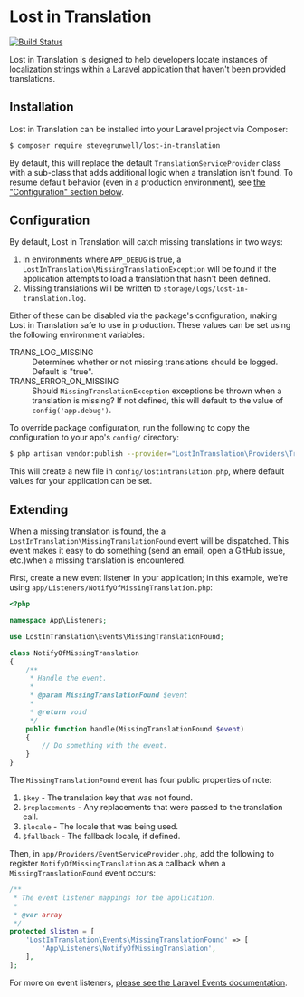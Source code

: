 # Lost in Translation

[![Build Status](https://travis-ci.org/stevegrunwell/lost-in-translation.svg?branch=develop)](https://travis-ci.org/stevegrunwell/lost-in-translation)

Lost in Translation is designed to help developers locate instances of [localization strings within a Laravel application](https://laravel.com/docs/5.5/localization) that haven't been provided translations.


## Installation

Lost in Translation can be installed into your Laravel project via Composer:

```sh
$ composer require stevegrunwell/lost-in-translation
```

By default, this will replace the default `TranslationServiceProvider` class with a sub-class that adds additional logic when a translation isn't found. To resume default behavior (even in a production environment), see [the "Configuration" section below](#configuration).


## Configuration

By default, Lost in Translation will catch missing translations in two ways:

1. In environments where `APP_DEBUG` is true, a `LostInTranslation\MissingTranslationException` will be found if the application attempts to load a translation that hasn't been defined.
2. Missing translations will be written to `storage/logs/lost-in-translation.log`.

Either of these can be disabled via the package's configuration, making Lost in Translation safe to use in production. These values can be set using the following environment variables:

<dl>
    <dt>TRANS_LOG_MISSING</dt>
    <dd>Determines whether or not missing translations should be logged. Default is "true".</dd>
    <dt>TRANS_ERROR_ON_MISSING</dt>
    <dd>Should <code>MissingTranslationException</code> exceptions be thrown when a translation is missing? If not defined, this will default to the value of <code>config('app.debug')</code>.</dd>
</dl>

To override package configuration, run the following to copy the configuration to your app's `config/` directory:

```sh
$ php artisan vendor:publish --provider="LostInTranslation\Providers\TranslationServiceProvider"
```

This will create a new file in `config/lostintranslation.php`, where default values for your application can be set.

## Extending

When a missing translation is found, the a `LostInTranslation\MissingTranslationFound` event will be dispatched. This event makes it easy to do something (send an email, open a GitHub issue, etc.)when a missing translation is encountered.

First, create a new event listener in your application; in this example, we're using `app/Listeners/NotifyOfMissingTranslation.php`:

```php
<?php

namespace App\Listeners;

use LostInTranslation\Events\MissingTranslationFound;

class NotifyOfMissingTranslation
{
    /**
     * Handle the event.
     *
     * @param MissingTranslationFound $event
     *
     * @return void
     */
    public function handle(MissingTranslationFound $event)
    {
        // Do something with the event.
    }
}
```

The `MissingTranslationFound` event has four public properties of note:

1. `$key` - The translation key that was not found.
2. `$replacements` - Any replacements that were passed to the translation call.
3. `$locale` - The locale that was being used.
4. `$fallback` - The fallback locale, if defined.

Then, in `app/Providers/EventServiceProvider.php`, add the following to register `NotifyOfMissingTranslation` as a callback when a `MissingTranslationFound` event occurs:

```php
/**
 * The event listener mappings for the application.
 *
 * @var array
 */
protected $listen = [
    'LostInTranslation\Events\MissingTranslationFound' => [
        'App\Listeners\NotifyOfMissingTranslation',
    ],
];
```

For more on event listeners, [please see the Laravel Events documentation](https://laravel.com/docs/5.5/events).
